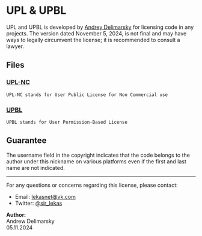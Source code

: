 # UPL & UPBL

UPL and UPBL is developed by [Andrey Delimarsky](https://github.com/LekasNet) for licensing code in any projects. The version dated November 5, 2024, is not final and may have ways to legally circumvent the license; it is recommended to consult a lawyer.

## Files

### [UPL-NC](https://github.com/LekasNet/LICENSES/blob/main/UPL-NC.txt)

    UPL-NC stands for User Public License for Non Commercial use

### [UPBL](https://github.com/LekasNet/LICENSES/blob/main/UPBL.txt)

    UPBL stands for User Permission-Based License

## Guarantee

The username field in the copyright indicates that the code belongs to the author under this nickname on various platforms even if the first and last name are not indicated.

---

For any questions or concerns regarding this license, please contact:

- Email: <lekasnet@vk.com>
- Twitter: [@sir_lekas](https://twitter.com/sir_lekas)

**Author:**  
Andrew Delimarsky  
05.11.2024
